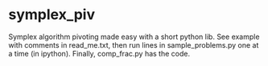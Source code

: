 # symplex_piv
Symplex algorithm pivoting made easy with a short python lib.
See example with comments in read_me.txt, then run lines in sample_problems.py
one at a time (in ipython). Finally, comp_frac.py has the code.
